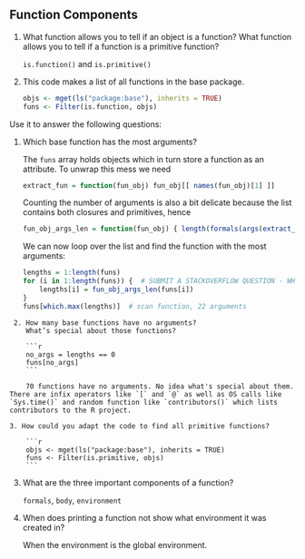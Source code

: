 Function Components
-------------------

1.  What function allows you to tell if an object is a function?
    What function allows you to tell if a function is a primitive function?

    `is.function()` and `is.primitive()`

2.  This code makes a list of all functions in the base package.
    ```r
    objs <- mget(ls("package:base"), inherits = TRUE)
    funs <- Filter(is.function, objs)
    ```

   Use it to answer the following questions:

   1.  Which base function has the most arguments?

       The `funs` array holds objects which in turn store a function as an attribute. To unwrap this mess we need

        ```r
        extract_fun = function(fun_obj) fun_obj[[ names(fun_obj)[1] ]]
        ```

        Counting the number of arguments is also a bit delicate because the list contains both closures and primitives, hence

        ```r
        fun_obj_args_len = function(fun_obj) { length(formals(args(extract_fun(fun_obj)))) }
        ```

        We can now loop over the list and find the function with the most arguments:

        ```r
        lengths = 1:length(funs)
        for (i in 1:length(funs)) {  # SUBMIT A STACKOVERFLOW QUESTION - WHY DOESN'T SAPPLY WORK HERE?
            lengths[i] = fun_obj_args_len(funs[i])
        }
        funs[which.max(lengths)]  # scan function, 22 arguments
        ```

     2. How many base functions have no arguments?
        What’s special about those functions?

        ```r
        no_args = lengths == 0
        funs[no_args]
        ```

        70 functions have no arguments. No idea what's special about them. There are infix operators like `[` and `@` as well as OS calls like `Sys.time()` and random function like `contributors()` which lists contributors to the R project.

    3. How could you adapt the code to find all primitive functions?

        ```r
        objs <- mget(ls("package:base"), inherits = TRUE)
        funs <- Filter(is.primitive, objs)
        ```

3.  What are the three important components of a function?

    `formals`, `body`, `environment`

4.  When does printing a function not show what environment it was created in?

    When the environment is the global environment.

